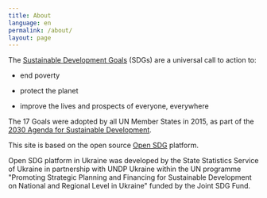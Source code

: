 ```yaml
---
title: About
language: en
permalink: /about/
layout: page
---
```


The [Sustainable Development Goals](https://www.un.org/sustainabledevelopment/sustainable-development-goals/) (SDGs) are a universal call to action to:

  * end poverty
  
  * protect the planet
  
  * improve the lives and prospects of everyone, everywhere

The 17 Goals were adopted by all UN Member States in 2015, as part of the [2030 Agenda for Sustainable Development](https://sustainabledevelopment.un.org/post2015/transformingourworld/).

This site is based on the open source [Open SDG](https://open-sdg.org/) platform.
    
Open SDG platform in Ukraine was developed by the State Statistics Service of Ukraine in partnership with UNDP Ukraine within  the UN programme  "Promoting Strategic Planning and Financing for Sustainable Development on National and Regional Level in Ukraine" funded by the Joint SDG Fund.
